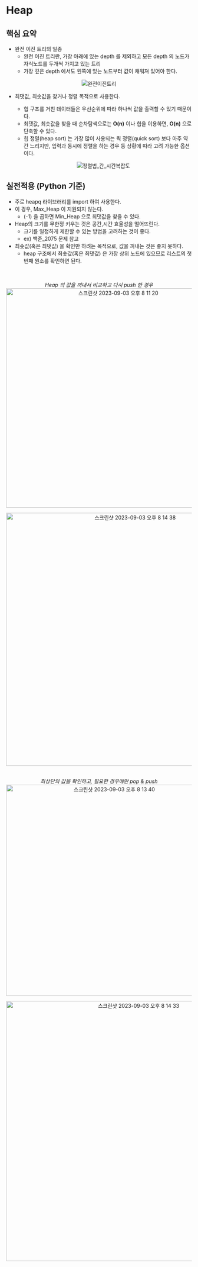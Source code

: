 # Heap

## 핵심 요약

- 완전 이진 트리의 일종
  - 완전 이진 트리란, 가장 아래에 있는 depth 를 제외하고 모든 depth 의 노드가 자식노드를 두개씩 가지고 있는 트리
  - 가장 깊은 depth 에서도 왼쪽에 있는 노드부터 값이 채워져 있어야 한다.

<div align="center">

![완전이진트리](https://github.com/KAKA-kw/Algorithm-challenge/assets/50646145/c888e662-28cf-4131-8f8d-ebbd3aa3d792)

</div>

- 최댓값, 최솟값을 찾거나 정렬 목적으로 사용한다.

  - 힙 구조를 거친 데이터들은 우선순위에 따라 하나씩 값을 출력할 수 있기 때문이다.
  - 최댓값, 최솟값을 찾을 때 순차탐색으로는 **O(n)** 이나 힙을 이용하면, **O(n)** 으로 단축할 수 있다.
  - 힙 정렬(heap sort) 는 가장 많이 사용되는 쿽 정렬(quick sort) 보다 아주 약간 느리지만, 입력과 동시에 정렬을 하는 경우 등 상황에 따라 고려 가능한 옵션이다.

  <div align="center">

  ![정렬법_간_시간복잡도](https://github.com/KAKA-kw/Algorithm-challenge/assets/50646145/b7d321a2-ed80-46e1-9abd-c3b2347b8b38)

  </div>

## 실전적용 (Python 기준)

- 주로 heapq 라이브러리를 import 하여 사용한다.
- 이 경우, Max_Heap 이 지원되지 않는다.
  - (-1) 을 곱하면 Min_Heap 으로 최댓값을 찾을 수 있다.
- Heap의 크기를 무한정 키우는 것은 공간,시간 효율성을 떨어뜨린다.
  - 크기를 일정하게 제한할 수 있는 방법을 고려하는 것이 좋다.
  - ex) 백준\_2075 문제 참고
- 최솟값(혹은 최댓값) 을 확인만 하려는 목적으로, 값을 꺼내는 것은 좋지 못하다.
  - heap 구조에서 최솟값(혹은 최댓값) 은 가장 상위 노드에 있으므로 리스트의 첫번째 원소를 확인하면 된다.

<br/>

  <div align="center">
  
  _Heap 의 값을 꺼내서 비교하고 다시 push 한 경우_
  <img width="593" alt="스크린샷 2023-09-03 오후 8 11 20" src="https://github.com/KAKA-kw/Algorithm-challenge/assets/50646145/19cd0815-a4a4-4f76-b11f-0c937e58b3ae">

  <img width="684" alt="스크린샷 2023-09-03 오후 8 14 38" src="https://github.com/KAKA-kw/Algorithm-challenge/assets/50646145/e64ba45c-cbd1-4bbe-a7e9-d16619df6f5f">
  
  </div>

<br/>

  <div align="center">
  
   _최상단의 값을 확인하고, 필요한 경우에만 pop & push_
<img width="571" alt="스크린샷 2023-09-03 오후 8 13 40" src="https://github.com/KAKA-kw/Algorithm-challenge/assets/50646145/e41a8d1c-6c80-4b1e-b356-db06e3b2864f">

<img width="703" alt="스크린샷 2023-09-03 오후 8 14 33" src="https://github.com/KAKA-kw/Algorithm-challenge/assets/50646145/98870427-9842-4bbf-aa76-2f449b4359a4">
  
  
  </div>
